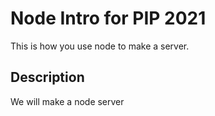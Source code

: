 # Node Intro for PIP 2021

This is how you use node to make a server.

## Description

We will make a node server